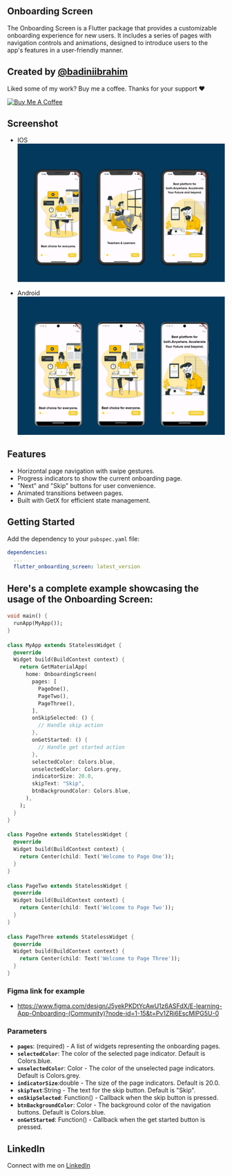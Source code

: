 <!--
This README describes the package. If you publish this package to pub.dev,
this README's contents appear on the landing page for your package.

For information about how to write a good package README, see the guide for
[writing package pages](https://dart.dev/guides/libraries/writing-package-pages).

For general information about developing packages, see the Dart guide for
[creating packages](https://dart.dev/guides/libraries/create-library-packages)
and the Flutter guide for
[developing packages and plugins](https://flutter.dev/developing-packages).
-->

## Onboarding Screen

The Onboarding Screen is a Flutter package that provides a customizable onboarding experience for new users. It includes a series of pages with navigation controls and animations, designed to introduce users to the app's features in a user-friendly manner.

## Created by [@badiniibrahim](https://github.com/badiniibrahim)

Liked some of my work? Buy me a coffee. Thanks for your support :heart:

<a href="https://buymeacoffee.com/yourusername" target="_blank"><img src="https://cdn.buymeacoffee.com/buttons/v2/default-blue.png" alt="Buy Me A Coffee" height=64></a>

## Screenshot

- IOS
  ![Onboarding Screen IOS](ios.jpeg)

- Android
  ![Onboarding Screen Android](android.jpeg)

## Features

- Horizontal page navigation with swipe gestures.
- Progress indicators to show the current onboarding page.
- "Next" and "Skip" buttons for user convenience.
- Animated transitions between pages.
- Built with GetX for efficient state management.

## Getting Started

Add the dependency to your `pubspec.yaml` file:

```yaml
dependencies:
  ...
  flutter_onboarding_screen: latest_version
```

## Here's a complete example showcasing the usage of the Onboarding Screen:

```dart
void main() {
  runApp(MyApp());
}

class MyApp extends StatelessWidget {
  @override
  Widget build(BuildContext context) {
    return GetMaterialApp(
      home: OnboardingScreen(
        pages: [
          PageOne(),
          PageTwo(),
          PageThree(),
        ],
        onSkipSelected: () {
          // Handle skip action
        },
        onGetStarted: () {
          // Handle get started action
        },
        selectedColor: Colors.blue,
        unselectedColor: Colors.grey,
        indicatorSize: 20.0,
        skipText: "Skip",
        btnBackgroundColor: Colors.blue,
      ),
    );
  }
}

class PageOne extends StatelessWidget {
  @override
  Widget build(BuildContext context) {
    return Center(child: Text('Welcome to Page One'));
  }
}

class PageTwo extends StatelessWidget {
  @override
  Widget build(BuildContext context) {
    return Center(child: Text('Welcome to Page Two'));
  }
}

class PageThree extends StatelessWidget {
  @override
  Widget build(BuildContext context) {
    return Center(child: Text('Welcome to Page Three'));
  }
}

```

### Figma link for example

- https://www.figma.com/design/J5yekPKDtYcAwU1z6ASFdX/E-learning-App-Onboarding-(Community)?node-id=1-15&t=Pv1ZRi6EscMIPG5U-0

### Parameters

- **`pages`**: (required) - A list of widgets representing the onboarding pages.
- **`selectedColor`**: The color of the selected page indicator. Default is Colors.blue.
- **`unselectedColor`**: Color - The color of the unselected page indicators. Default is Colors.grey.
- **`indicatorSize`**:double - The size of the page indicators. Default is 20.0.
- **`skipText`**:String - The text for the skip button. Default is "Skip".
- **`onSkipSelected`**: Function() - Callback when the skip button is pressed.
- **`btnBackgroundColor`**: Color - The background color of the navigation buttons. Default is Colors.blue.
- **`onGetStarted`**: Function() - Callback when the get started button is pressed.

## LinkedIn

Connect with me on [LinkedIn](https://www.linkedin.com/in/badini-ibrahim-sawadogo-306b119b/)
